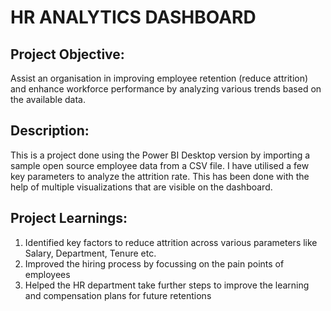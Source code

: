 # HR ANALYTICS DASHBOARD
## Project Objective:
Assist an organisation in improving employee retention (reduce attrition) and enhance workforce performance by analyzing various trends based on the available data.

## Description:
This is a project done using the Power BI Desktop version by importing a sample open source employee data from a CSV file. I have utilised a few key parameters to analyze the attrition rate. This has been done with the help of multiple visualizations that are visible on the dashboard.

## Project Learnings:
1. Identified key factors to reduce attrition across various parameters like Salary, Department, Tenure etc.
2. Improved the hiring process by focussing on the pain points of employees
3. Helped the HR department take further steps to improve the learning and compensation plans for future retentions
